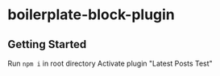 # boilerplate-block-plugin

## Getting Started
Run `npm i` in root directory
Activate plugin "Latest Posts Test"
